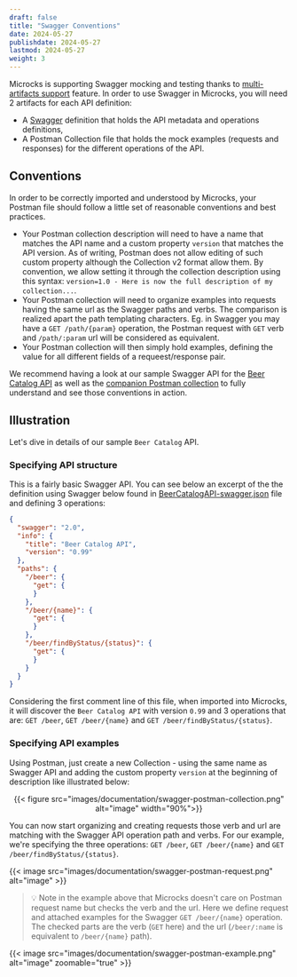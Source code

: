 ```yaml
---
draft: false
title: "Swagger Conventions"
date: 2024-05-27
publishdate: 2024-05-27
lastmod: 2024-05-27
weight: 3
---
```


Microcks is supporting Swagger mocking and testing thanks to [multi-artifacts support](/documentation/explanations/multi-artifacts) feature. In order to use Swagger in Microcks, you will need 2 artifacts for each API definition:

* A [Swagger](https://swagger.io/specification/v2/) definition that holds the API metadata and operations definitions,
* A Postman Collection file that holds the mock examples (requests and responses) for the different operations of the API.

## Conventions

In order to be correctly imported and understood by Microcks, your Postman file should follow a little set of reasonable conventions and best practices.

* Your Postman collection description will need to have a name that matches the API name and a custom property `version` that matches the API version. As of writing, Postman does not allow editing of such custom property although the Collection v2 format allow them. By convention, we allow setting it through the collection description using this syntax: `version=1.0 - Here is now the full description of my collection...`.
* Your Postman collection will need to organize examples into requests having the same url as the Swagger paths and verbs. The comparison is realized apart the path templating characters. Eg. in Swagger you may have a `GET /path/{param}` operation, the Postman request with `GET` verb and `/path/:param` url will be considered as equivalent.
* Your Postman collection will then simply hold examples, defining the value for all different fields of a requeest/response pair.

We recommend having a look at our sample Swagger API for the [Beer Catalog API](https://raw.githubusercontent.com/microcks/microcks/1.9.x/samples/BeerCatalogAPI-swagger.json) as well as the [companion Postman collection](https://raw.githubusercontent.com/microcks/microcks/1.9.x/samples/BeerCatalogAPI-collection.json) to fully understand and see those conventions in action.

## Illustration

Let's dive in details of our sample `Beer Catalog` API.

### Specifying API structure

This is a fairly basic Swagger API. You can see below an excerpt of the the definition using Swagger below found in [BeerCatalogAPI-swagger.json](https://raw.githubusercontent.com/microcks/microcks/1.9.x/samples/BeerCatalogAPI-swagger.json) file and defining 3 operations:

```json
{
  "swagger": "2.0",
  "info": {
    "title": "Beer Catalog API",
    "version": "0.99"
  },
  "paths": {
    "/beer": {
      "get": {
      }
    },
    "/beer/{name}": {
      "get": {
      }
    },
    "/beer/findByStatus/{status}": {
      "get": {
      }
    }
  }
}
```

Considering the first comment line of this file, when imported into Microcks, it will discover the `Beer Catalog API` with version `0.99` and 3 operations that are: `GET /beer`, `GET /beer/{name}` and `GET /beer/findByStatus/{status}`.

### Specifying API examples

Using Postman, just create a new Collection - using the same name as Swagger API and adding the custom property `version` at the beginning of description like illustrated below:

<div align="center">
{{< figure src="images/documentation/swagger-postman-collection.png" alt="image" width="90%">}}
</div>

You can now start organizing and creating requests those verb and url are matching with the Swagger API operation path and verbs. For our example, we're specifying the three operations: `GET /beer`, `GET /beer/{name}` and `GET /beer/findByStatus/{status}`.

{{< image src="images/documentation/swagger-postman-request.png" alt="image" >}}

> 💡 Note in the example above that Microcks doesn't care on Postman request name but checks the verb and the url. Here we define request and attached examples for the Swagger `GET /beer/{name}` operation. The checked parts are the verb (`GET` here) and the url (`/beer/:name` is equivalent to `/beer/{name}` path).

{{< image src="images/documentation/swagger-postman-example.png" alt="image" zoomable="true" >}}

